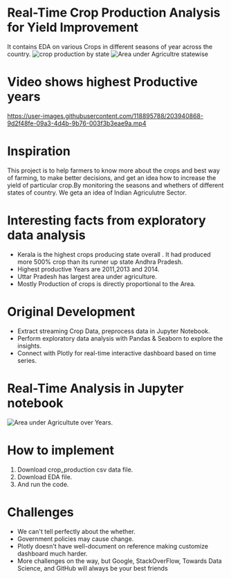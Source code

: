 # Real-Time Crop Production Analysis for Yield Improvement 
It contains EDA on various Crops in different seasons of year across the country.
![crop production by state](https://user-images.githubusercontent.com/118895788/203936586-29057a31-487a-46f5-ad67-7794bc5493c0.PNG)
![Area under Agricultre statewise ](https://user-images.githubusercontent.com/118895788/203942139-219c97eb-5a63-4237-9180-5abc72df2123.PNG)

# Video shows highest Productive years 
https://user-images.githubusercontent.com/118895788/203940868-9d2f48fe-09a3-4d4b-9b76-003f3b3eae9a.mp4


# Inspiration
This project is to help farmers to know more about the crops and best way of farming, to make better decisions, and get an idea how to increase the yield of particular crop.By monitoring the seasons and whethers of different states of country. We geta an idea of Indian Agriculutre Sector. 

# Interesting facts from exploratory data analysis
* Kerala is the highest crops producing state overall . It had produced more 500% crop than its runner up state Andhra Pradesh.
* Highest productive Years are 2011,2013 and 2014.
* Uttar Pradesh has largest area under agriculture.
* Mostly Production of crops is directly proportional to the Area.

# Original Development 
* Extract streaming Crop Data, preprocess data in Jupyter Notebook.
* Perform exploratory data analysis with Pandas & Seaborn to explore the insights.
* Connect with Plotly for real-time interactive dashboard based on time series.

# Real-Time Analysis in Jupyter notebook 
![Area under Agricultute over Years.](https://user-images.githubusercontent.com/118895788/203939493-ea46b594-32b8-4868-84f3-2921e233efbd.PNG)

# How to implement 
1. Download crop_production csv data file.
2. Download EDA file.
3. And run the code.

# Challenges
* We can't tell perfectly about the whether.
* Government policies may cause change.
* Plotly doesn't have well-document on reference making customize dashboard much harder.
* More challenges on the way, but Google, StackOverFlow, Towards Data Science, and GitHub will always be your best friends


